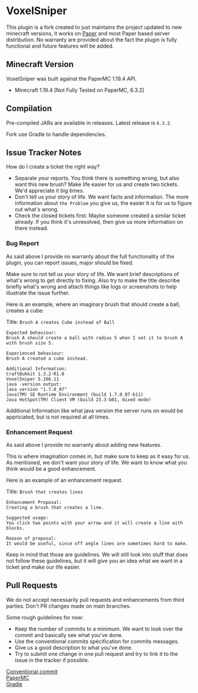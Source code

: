 
VoxelSniper
============
This plugin is a fork created to just maintains the project updated to new minecraft versions, it works on [Paper](https://papermc.io/) and most Paper based server distribution. No warranty are provided about the fact the plugin is fully functional and future features will be added.

Minecraft Version
------------------
VoxelSniper was built against the PaperMC 1.19.4 API.

 - Minecraft 1.19.4 [Not Fully Tested on PaperMC, 6.3.2]

Compilation
-----------
Pre-compiled JARs are available in releases. Latest release is `6.3.2`.

Fork use Gradle to handle dependencies.

Issue Tracker Notes
-------------------

How do I create a ticket the right way?

- Separate your reports. You think there is something wrong, but also want this new brush? Make life easier for us and create two tickets. We'd appreciate it big times.
- Don't tell us your story of life. We want facts and information. The more information about `the Problem` you give us, the easier it is for us to figure out what's wrong.
- Check the closed tickets first. Maybe someone created a similar ticket already. If you think it's unresolved, then give us more information on there instead.

### Bug Report

As said above I provide no warranty about the full functionality of the plugin, you can report issues, major should be fixed.

Make sure to not tell us your story of life. We want brief descriptions of what's wrong to get directly to fixing.
Also try to make the title describe briefly what's wrong and attach things like logs or screenshots to help illustrate the issue further.

Here is an example, where an imaginary brush that should create a ball, creates a cube:

Title: `Brush A creates Cube instead of Ball`

```
Expected behaviour:
Brush A should create a ball with radius 5 when I set it to brush A with brush size 5.

Experienced behaviour:
Brush A created a cube instead.

Additional Information:
CraftBukkit 1.3.2-R1.0
VoxelSniper 5.166.11
java -version output:
java version "1.7.0_07"
Java(TM) SE Runtime Environment (build 1.7.0_07-b11)
Java HotSpot(TM) Client VM (build 23.3-b01, mixed mode)
```

Additional Information like what java version the server runs on would be appriciated, but is not required at all times.

### Enhancement Request

As said above I provide no warranty about adding new features.

This is where imagination comes in, but make sure to keep as it easy for us. As mentioned, we don't want your story of life. We want to know what you think would be a good enhancement.

Here is an example of an enhancement request.

Title: `Brush that creates lines`

```
Enhancement Proposal:
Creating a brush that creates a line.

Suggested usage:
You click two points with your arrow and it will create a line with blocks.

Reason of proposal:
It would be useful, since off angle lines are sometimes hard to make.
```

Keep in mind that those are guidelines.
We will still look into stuff that does not follow these guidelines, but it will give you an idea what we want in a ticket and make our life easier.

Pull Requests
-------------

We do not accept necessarily pull requests and enhancements from third parties. Don't PR changes made on main branches.

Some rough guidelines for now:

- Keep the number of commits to a minimum. We want to look over the commit and basically see what you've done.
- Use the conventional commits spécification for commits messages.
- Give us a good description to what you've done.
- Try to submit one change in one pull request and try to link it to the issue in the tracker if possible.

[Conventional commit](https://www.conventionalcommits.org/en/v1.0.0/) <br>
 [PaperMC](https://papermc.io) <br>
 [Gradle](https://gradle.org)
